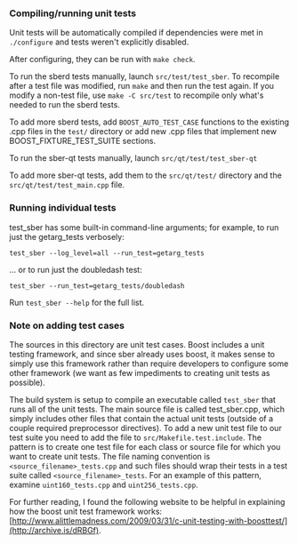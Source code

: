### Compiling/running unit tests

Unit tests will be automatically compiled if dependencies were met in `./configure`
and tests weren't explicitly disabled.

After configuring, they can be run with `make check`.

To run the sberd tests manually, launch `src/test/test_sber`. To recompile
after a test file was modified, run `make` and then run the test again. If you
modify a non-test file, use `make -C src/test` to recompile only what's needed
to run the sberd tests.

To add more sberd tests, add `BOOST_AUTO_TEST_CASE` functions to the existing
.cpp files in the `test/` directory or add new .cpp files that
implement new BOOST_FIXTURE_TEST_SUITE sections.

To run the sber-qt tests manually, launch `src/qt/test/test_sber-qt`

To add more sber-qt tests, add them to the `src/qt/test/` directory and
the `src/qt/test/test_main.cpp` file.

### Running individual tests

test_sber has some built-in command-line arguments; for
example, to run just the getarg_tests verbosely:

    test_sber --log_level=all --run_test=getarg_tests

... or to run just the doubledash test:

    test_sber --run_test=getarg_tests/doubledash

Run `test_sber --help` for the full list.

### Note on adding test cases

The sources in this directory are unit test cases.  Boost includes a
unit testing framework, and since sber already uses boost, it makes
sense to simply use this framework rather than require developers to
configure some other framework (we want as few impediments to creating
unit tests as possible).

The build system is setup to compile an executable called `test_sber`
that runs all of the unit tests.  The main source file is called
test_sber.cpp, which simply includes other files that contain the
actual unit tests (outside of a couple required preprocessor
directives). To add a new unit test file to our test suite you need
to add the file to `src/Makefile.test.include`. The pattern is to
create one test file for each class or source file for which you want
to create unit tests.  The file naming convention is
`<source_filename>_tests.cpp` and such files should wrap their tests
in a test suite called `<source_filename>_tests`.  For an example of
this pattern, examine `uint160_tests.cpp` and `uint256_tests.cpp`.

For further reading, I found the following website to be helpful in
explaining how the boost unit test framework works:
[http://www.alittlemadness.com/2009/03/31/c-unit-testing-with-boosttest/](http://archive.is/dRBGf).
